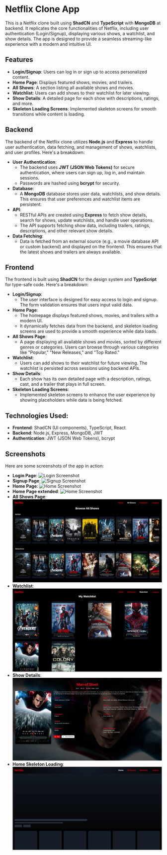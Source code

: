# Netflix Clone App

This is a Netflix clone built using **ShadCN** and **TypeScript** with **MongoDB** at backend. It replicates the core functionalities of Netflix, including user authentication (Login/Signup), displaying various shows, a watchlist, and show details. The app is designed to provide a seamless streaming-like experience with a modern and intuitive UI.

## Features

- **Login/Signup**: Users can log in or sign up to access personalized content.
- **Home Page**: Displays featured shows, movies, and trailers.
- **All Shows**: A section listing all available shows and movies.
- **Watchlist**: Users can add shows to their watchlist for later viewing.
- **Show Details**: A detailed page for each show with descriptions, ratings, and more.
- **Skeleton Loading Screens**: Implemented skeleton screens for smooth transitions while content is loading.

## Backend

The backend of the Netflix clone utilizes **Node.js** and **Express** to handle user authentication, data fetching, and management of shows, watchlists, and user profiles. Here's a breakdown:

- **User Authentication**: 
  - The backend uses **JWT (JSON Web Tokens)** for secure authentication, where users can sign up, log in, and maintain sessions.
  - Passwords are hashed using **bcrypt** for security.
- **Database**: 
  - A **MongoDB** database stores user data, watchlists, and show details. This ensures that user preferences and watchlist items are persistent.
- **API**: 
  - RESTful APIs are created using **Express** to fetch show details, search for shows, update watchlists, and handle user operations.
  - The API supports fetching show data, including trailers, ratings, descriptions, and other relevant show details.
- **Data Fetching**: 
  - Data is fetched from an external source (e.g., a movie database API or custom backend) and displayed on the frontend. This ensures that the latest shows and trailers are always available.

## Frontend

The frontend is built using **ShadCN** for the design system and **TypeScript** for type-safe code. Here's a breakdown:

- **Login/Signup**: 
  - The user interface is designed for easy access to login and signup. The form validation ensures that users input valid data.
- **Home Page**: 
  - The homepage displays featured shows, movies, and trailers with a modern UI. 
  - It dynamically fetches data from the backend, and skeleton loading screens are used to provide a smooth experience while data loads.
- **All Shows Page**: 
  - A page displaying all available shows and movies, sorted by different genres or categories. Users can browse through various categories like "Popular," "New Releases," and "Top Rated."
- **Watchlist**: 
  - Users can add shows to their watchlist for future viewing. The watchlist is persisted across sessions using backend APIs.
- **Show Details**: 
  - Each show has its own detailed page with a description, ratings, cast, and a trailer that plays in full screen.
- **Skeleton Loading Screens**: 
  - Implemented skeleton screens to enhance the user experience by showing placeholders while data is being fetched.

## Technologies Used:

- **Frontend**: ShadCN (UI components), TypeScript, React
- **Backend**: Node.js, Express, MongoDB, JWT
- **Authentication**: JWT (JSON Web Tokens), bcrypt


## Screenshots

Here are some screenshots of the app in action:

- **Login Page**: ![Login Screenshot](https://github.com/Swapnaroop2001/Netflix-Clone/blob/main/frontend/src/assets/login.png)
- **Signup Page**: ![Signup Screenshot](https://github.com/Swapnaroop2001/Netflix-Clone/blob/main/frontend/src/assets/signup.png)
- **Home Page**: ![Home Screenshot](https://github.com/Swapnaroop2001/Netflix-Clone/blob/main/frontend/src/assets/home.png)
- **Home Page extended**: ![Home Screenshot](https://github.com/Swapnaroop2001/Netflix-Clone/blob/main/frontend/src/assets/home2.png)
- **All Shows Page**: ![All Shows Screenshot](https://github.com/Swapnaroop2001/Netflix-Clone/blob/main/frontend/src/assets/allshows.png)
- **Watchlist**: ![Watchlist Screenshot](https://github.com/Swapnaroop2001/Netflix-Clone/blob/main/frontend/src/assets/watchlist.png)
- **Show Details**: ![Show Details Screenshot](https://github.com/Swapnaroop2001/Netflix-Clone/blob/main/frontend/src/assets/showDetails.png)
- **Home Skeleton Loading**: ![Home Skeleton Screenshot](https://github.com/Swapnaroop2001/Netflix-Clone/blob/main/frontend/src/assets/Homeskeleton.png)

